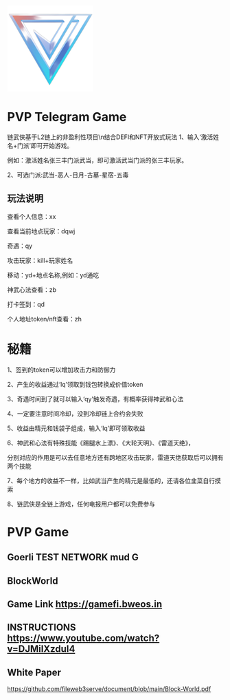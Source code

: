 ![image](https://raw.githubusercontent.com/fileweb3serve/document/main/logo.png)<br>
# PVP Telegram Game <br>
链武侠基于L2链上的非盈利性项目\n结合DEFI和NFT开放式玩法
1、输入‘激活姓名+门派’即可开始游戏。<br>

例如：激活姓名张三丰门派武当，即可激活武当门派的张三丰玩家。 

2、可选门派:武当-恶人-日月-古墓-星宿-五毒<br>

## 玩法说明

查看个人信息：xx

查看当前地点玩家：dqwj

奇遇：qy

攻击玩家：kill+玩家姓名

移动：yd+地点名称,例如：yd通吃

神武心法查看：zb

打卡签到：qd

个人地址token/nft查看：zh

# 秘籍
1、签到的token可以增加攻击力和防御力

2、产生的收益通过‘lq’领取到钱包转换成价值token

3、奇遇时间到了就可以输入‘qy’触发奇遇，有概率获得神武和心法

4、一定要注意时间冷却，没到冷却链上合约会失败

5、收益由精元和钱袋子组成，输入‘lq’即可领取收益

6、神武和心法有特殊技能《踢腿水上漂》、《大轮天明》、《雷道天绝》，

分别对应的作用是可以去任意地方还有跨地区攻击玩家，雷道天绝获取后可以拥有两个技能

7、每个地方的收益不一样，比如武当产生的精元是最低的，还请各位韭菜自行摸索

8、链武侠是全链上游戏，任何电报用户都可以免费参与








# PVP Game <br>

##  Goerli TEST NETWORK    mud G <br>

## BlockWorld

## Game Link https://gamefi.bweos.in  <br>

## INSTRUCTIONS https://www.youtube.com/watch?v=DJMiIXzduI4 <br>

## White Paper

https://github.com/fileweb3serve/document/blob/main/Block-World.pdf <br>




